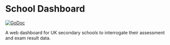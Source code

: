 # School Dashboard

[![GoDoc](https://godoc.org/github.com/andrewcharlton/school-dashboard?status.svg)](https://godoc.org/github.com/andrewcharlton/school-dashboard)

A web dashboard for UK secondary schools to interrogate their assessment
and exam result data.

